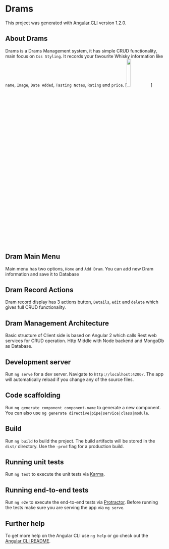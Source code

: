 # Drams

This project was generated with [Angular CLI](https://github.com/angular/angular-cli) version 1.2.0.

## About Drams

Drams is a Drams Management system, it has simple CRUD functionality, main focus on `Css Styling`. It records your favourite Whisky information like `name`, `Image`, `Date Added`, `Tasting Notes`, `Rating` and `price`.
[<img src="https://user-images.githubusercontent.com/8953275/28466867-28f37a6e-6e71-11e7-8cfe-af593d00ad62.JPG" width="15%"></img>] 

## Dram Main Menu 

Main menu has two options, 	`Home` and `Add Dram`. You can add new Dram information and save it to Database  

## Dram Record Actions

Dram record display has 3 actions button, `Details`, `edit` and `delete` which gives full CRUD functionality.

## Dram Management Architecture

Basic structure of Client side is based on Angular 2 which calls Rest web services for CRUD operation. Http Middle with Node backend and MongoDb as Database.

## Development server

Run `ng serve` for a dev server. Navigate to `http://localhost:4200/`. The app will automatically reload if you change any of the source files.

## Code scaffolding

Run `ng generate component component-name` to generate a new component. You can also use `ng generate directive|pipe|service|class|module`.

## Build

Run `ng build` to build the project. The build artifacts will be stored in the `dist/` directory. Use the `-prod` flag for a production build.

## Running unit tests

Run `ng test` to execute the unit tests via [Karma](https://karma-runner.github.io).

## Running end-to-end tests

Run `ng e2e` to execute the end-to-end tests via [Protractor](http://www.protractortest.org/).
Before running the tests make sure you are serving the app via `ng serve`.

## Further help

To get more help on the Angular CLI use `ng help` or go check out the [Angular CLI README](https://github.com/angular/angular-cli/blob/master/README.md).
